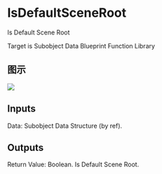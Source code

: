 # IsDefaultSceneRoot

Is Default Scene Root

Target is Subobject Data Blueprint Function Library

## 图示

![]($-20221218-21052684.png)

## Inputs

Data: Subobject Data Structure (by ref).  

## Outputs

Return Value: Boolean. Is Default Scene Root.

